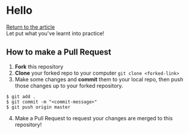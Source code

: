 Hello
=====
[Return to the article](https://medium.com)  
Let put what you've learnt into practice!  

How to make a Pull Request
------
1) **Fork** this repository  
2) **Clone** your forked repo to your computer ```git clone <forked-link>```  
3) Make some changes and **commit** them to your local repo, then push those changes up to your forked repository.
```
$ git add .
$ git commit -m "<commit-message>"
$ git push origin master
```  
4) Make a Pull Request to request your changes are merged to this repository!  
